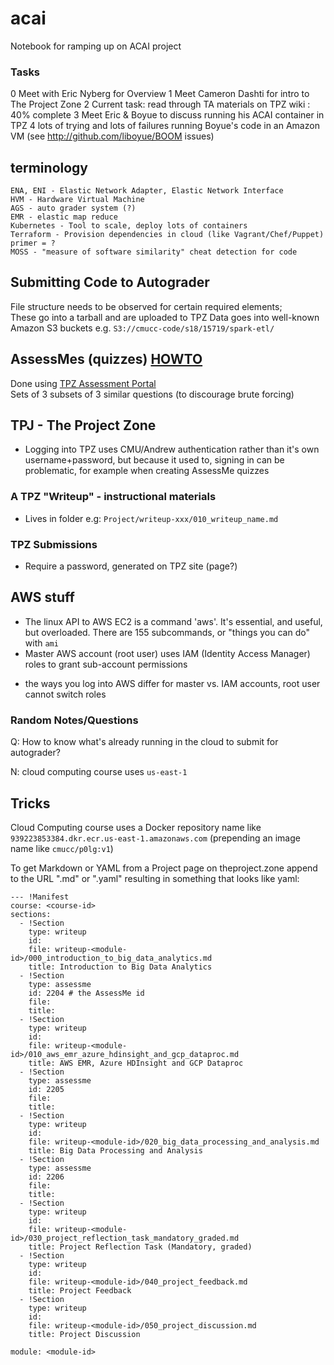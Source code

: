 # acai
Notebook for ramping up on ACAI project

### Tasks
0 Meet with Eric Nyberg for Overview
1 Meet Cameron Dashti for intro to The Project Zone
2 Current task: read through TA materials on TPZ wiki : 40% complete
3 Meet Eric & Boyue to discuss running his ACAI container in TPZ
4 lots of trying and lots of failures running Boyue's code in an Amazon VM (see http://github.com/liboyue/BOOM issues)

## terminology
```
ENA, ENI - Elastic Network Adapter, Elastic Network Interface  
HVM - Hardware Virtual Machine
AGS - auto grader system (?)
EMR - elastic map reduce
Kubernetes - Tool to scale, deploy lots of containers
Terraform - Provision dependencies in cloud (like Vagrant/Chef/Puppet)
primer = ?
MOSS - "measure of software similarity" cheat detection for code
```

## Submitting Code to Autograder
File structure needs to be observed for certain required elements;  
These go into a tarball and are uploaded to TPZ
Data goes into well-known Amazon S3 buckets e.g. `S3://cmucc-code/s18/15719/spark-etl/`

## AssessMes (quizzes) [HOWTO](https://github.com/CloudComputingCourse/TA-Manual/wiki/AssessMe-HOWTO)
Done using [TPZ Assessment Portal](https://assessme.theproject.zone/admin/assessment/assessment/)  
Sets of 3 subsets of 3 similar questions (to discourage brute forcing)

## TPJ - The Project Zone
 * Logging into TPZ uses CMU/Andrew authentication rather than it's own username+password, but because it used to, signing in can be problematic, for example when creating AssessMe quizzes
 
### A TPZ "Writeup" - instructional materials
 * Lives in folder e.g: `Project/writeup-xxx/010_writeup_name.md`
### TPZ Submissions
 * Require a password, generated on TPZ site (page?)

## AWS stuff
 * The linux API to AWS EC2 is a command 'aws'. It's essential, and useful, but overloaded. There are 155 subcommands, or "things you can do" with `ami`
 * Master AWS account (root user) uses IAM (Identity Access Manager) roles to grant sub-account permissions 
  - the ways you log into AWS differ for master vs. IAM accounts, root user cannot switch roles
### Random Notes/Questions
Q: How to know what's already running in the cloud to submit for autograder?

N: cloud computing course uses `us-east-1`

## Tricks
Cloud Computing course uses a Docker repository name like `939223853384.dkr.ecr.us-east-1.amazonaws.com` (prepending an image name like `cmucc/p0lg:v1`)

To get Markdown or YAML from a Project page on theproject.zone append to the URL ".md" or ".yaml" resulting in something that looks like yaml:
```
--- !Manifest
course: <course-id>
sections:
  - !Section
    type: writeup
    id:
    file: writeup-<module-id>/000_introduction_to_big_data_analytics.md
    title: Introduction to Big Data Analytics
  - !Section
    type: assessme
    id: 2204 # the AssessMe id
    file:
    title:
  - !Section
    type: writeup
    id:
    file: writeup-<module-id>/010_aws_emr_azure_hdinsight_and_gcp_dataproc.md
    title: AWS EMR, Azure HDInsight and GCP Dataproc
  - !Section
    type: assessme
    id: 2205
    file:
    title:
  - !Section
    type: writeup
    id:
    file: writeup-<module-id>/020_big_data_processing_and_analysis.md
    title: Big Data Processing and Analysis
  - !Section
    type: assessme
    id: 2206
    file:
    title:
  - !Section
    type: writeup
    id:
    file: writeup-<module-id>/030_project_reflection_task_mandatory_graded.md
    title: Project Reflection Task (Mandatory, graded)
  - !Section
    type: writeup
    id:
    file: writeup-<module-id>/040_project_feedback.md
    title: Project Feedback
  - !Section
    type: writeup
    id:
    file: writeup-<module-id>/050_project_discussion.md
    title: Project Discussion

module: <module-id>
```
